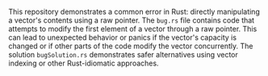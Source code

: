 This repository demonstrates a common error in Rust: directly manipulating a vector's contents using a raw pointer. The `bug.rs` file contains code that attempts to modify the first element of a vector through a raw pointer.  This can lead to unexpected behavior or panics if the vector's capacity is changed or if other parts of the code modify the vector concurrently. The solution `bugSolution.rs` demonstrates safer alternatives using vector indexing or other Rust-idiomatic approaches.